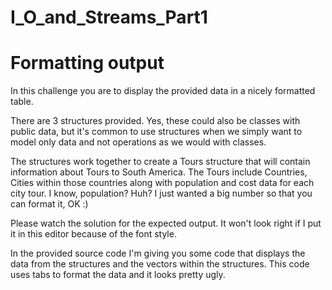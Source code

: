# I_O_and_Streams_Part1
Formatting output
===========================================================

In this challenge you are to display the provided data in a nicely formatted table.

There are 3 structures provided. Yes, these could also be classes with public data, 
but it's common to use structures when we simply want to model only data and not 
operations as we would with classes.

The structures work together to create a Tours structure that will contain
information about Tours to South America.
The Tours include Countries, Cities within those countries along with population and cost data for 
each city tour.
I know, population? Huh? I just wanted a big number so that you can format it, OK :)

Please watch the solution for the expected output. It won't look right if I put it in this
editor because of the font style.

In the provided source code I'm giving you some code that displays the data from the structures 
and the vectors within the structures. This code uses tabs to format the data and it looks pretty ugly.


